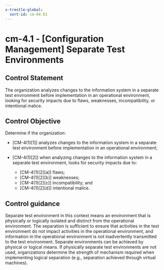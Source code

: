 ```yaml
---
x-trestle-global:
  sort-id: cm-04.01
---
```


# cm-4.1 - \[Configuration Management\] Separate Test Environments

## Control Statement

The organization analyzes changes to the information system in a separate test environment before implementation in an operational environment, looking for security impacts due to flaws, weaknesses, incompatibility, or intentional malice.

## Control Objective

Determine if the organization:

- \[CM-4(1)[1]\] analyzes changes to the information system in a separate test environment before implementation in an operational environment;

- \[CM-4(1)[2]\] when analyzing changes to the information system in a separate test environment, looks for security impacts due to:

  - \[CM-4(1)[2][a]\] flaws;
  - \[CM-4(1)[2][b]\] weaknesses;
  - \[CM-4(1)[2][c]\] incompatibility; and
  - \[CM-4(1)[2][d]\] intentional malice.

## Control guidance

Separate test environment in this context means an environment that is physically or logically isolated and distinct from the operational environment. The separation is sufficient to ensure that activities in the test environment do not impact activities in the operational environment, and information in the operational environment is not inadvertently transmitted to the test environment. Separate environments can be achieved by physical or logical means. If physically separate test environments are not used, organizations determine the strength of mechanism required when implementing logical separation (e.g., separation achieved through virtual machines).
